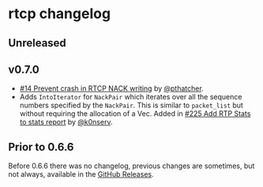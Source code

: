 # rtcp changelog

## Unreleased

## v0.7.0

* [#14 Prevent crash in RTCP NACK writing](https://github.com/webrtc-rs/rtcp/pull/14) by [@pthatcher](https://github.com/pthatcher).
* Adds `IntoIterator` for `NackPair` which iterates over all the sequence numbers specified by the `NackPair`. This is similar to `packet_list` but without requiring the allocation of a Vec. Added in [#225 Add RTP Stats to stats report](https://github.com/webrtc-rs/webrtc/pull/225) by [@k0nserv](https://github.com/k0nserv).


## Prior to 0.6.6

Before 0.6.6 there was no changelog, previous changes are sometimes, but not always, available in the [GitHub Releases](https://github.com/webrtc-rs/rtcp/releases).

